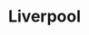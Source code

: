 ---
title: "Liverpool"
url: /ciudad-de-mexico/liverpool-avenida-canal-de-tezontle/
shop: Warenhaus
---